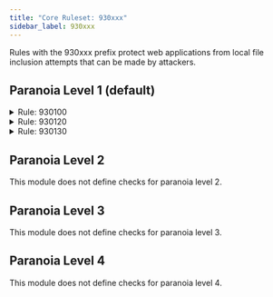 ```yaml
---
title: "Core Ruleset: 930xxx"
sidebar_label: 930xxx
---
```


Rules with the 930xxx prefix protect web applications from local file inclusion attempts that can be made by attackers.

## Paranoia Level 1 (default)

<details>
<summary id="930100">Rule: 930100</summary>

Protects web applications from directory traversal attacks. This will inspect request args, headers and files to ensure that no directory traversal attempts are made by the client.

**Message:** `msg`

**Example:**

```
curl --request GET \
  --url 'http://localhost:8088/?q=cat%20.%2F..%2F..%2Fetc%2Fpasswd'
```

</details>

<details>
<summary id="930120">Rule: 930120</summary>

Prevents access to known elevated files that could give an attacker elevated privileges within a system.

**Message:** `msg`

**Example:**

```
curl --request GET \
  --url http://localhost:8088/.git/.gitconfig
```

</details>

<details>
<summary id="930130">Rule: 930130</summary>

Prevents access to application source code in a web accessible directory. This blocks any attempt to access files directly from the core ruleset [list](https://github.com/coreruleset/coreruleset/blob/v4.0/dev/rules/restricted-files.data)



**Message:** `msg`

**Example:**

```
curl --request GET \
  --url 'http://localhost:8088/?q=%2Fetc%2Fhosts'
```

</details>

## Paranoia Level 2

This module does not define checks for paranoia level 2.

## Paranoia Level 3

This module does not define checks for paranoia level 3.

## Paranoia Level 4

This module does not define checks for paranoia level 4.
